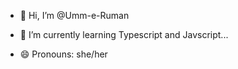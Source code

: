 - 👋 Hi, I’m @Umm-e-Ruman
- 🌱 I’m currently learning Typescript and Javscript...

- 😄 Pronouns: she/her
  

<!---
Umm-e-Ruman1/Umm-e-Ruman1 is a ✨ special ✨ repository because its `README.md` (this file) appears on your GitHub profile.
You can click the Preview link to take a look at your changes.
--->
